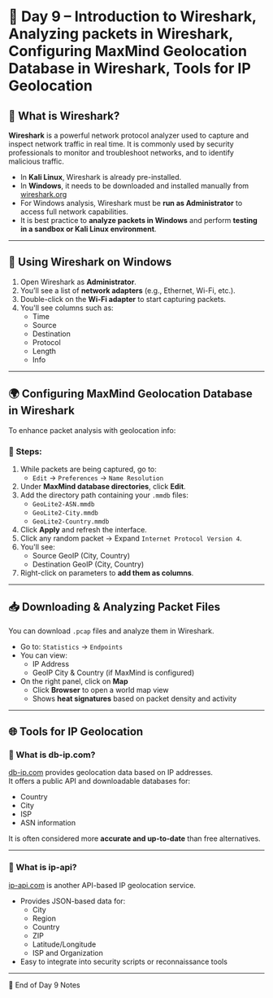 
# 📅 Day 9 – Introduction to Wireshark, Analyzing packets in Wireshark, Configuring MaxMind Geolocation Database in Wireshark, Tools for IP Geolocation


## 🧪 What is Wireshark?

**Wireshark** is a powerful network protocol analyzer used to capture and inspect network traffic in real time. It is commonly used by security professionals to monitor and troubleshoot networks, and to identify malicious traffic.

- In **Kali Linux**, Wireshark is already pre-installed.
- In **Windows**, it needs to be downloaded and installed manually from [wireshark.org](https://www.wireshark.org/)
- For Windows analysis, Wireshark must be **run as Administrator** to access full network capabilities.
- It is best practice to **analyze packets in Windows** and perform **testing in a sandbox or Kali Linux environment**.

---

## 📶 Using Wireshark on Windows

1. Open Wireshark as **Administrator**.
2. You’ll see a list of **network adapters** (e.g., Ethernet, Wi-Fi, etc.).
3. Double-click on the **Wi-Fi adapter** to start capturing packets.
4. You'll see columns such as:
   - Time
   - Source
   - Destination
   - Protocol
   - Length
   - Info

---

## 🌍 Configuring MaxMind Geolocation Database in Wireshark

To enhance packet analysis with geolocation info:

### 🔧 Steps:
1. While packets are being captured, go to:
   - `Edit` → `Preferences` → `Name Resolution`
2. Under **MaxMind database directories**, click **Edit**.
3. Add the directory path containing your `.mmdb` files:
   - `GeoLite2-ASN.mmdb`
   - `GeoLite2-City.mmdb`
   - `GeoLite2-Country.mmdb`
4. Click **Apply** and refresh the interface.
5. Click any random packet → Expand `Internet Protocol Version 4`.
6. You'll see:
   - Source GeoIP (City, Country)
   - Destination GeoIP (City, Country)
7. Right-click on parameters to **add them as columns**.

---

## 📥 Downloading & Analyzing Packet Files

You can download `.pcap` files and analyze them in Wireshark.

- Go to: `Statistics` → `Endpoints`
- You can view:
  - IP Address
  - GeoIP City & Country (if MaxMind is configured)
- On the right panel, click on **Map**
  - Click **Browser** to open a world map view
  - Shows **heat signatures** based on packet density and activity

---

## 🌐 Tools for IP Geolocation

### 🔹 What is db-ip.com?

[db-ip.com](https://db-ip.com) provides geolocation data based on IP addresses.  
It offers a public API and downloadable databases for:
- Country
- City
- ISP
- ASN information

It is often considered more **accurate and up-to-date** than free alternatives.

---

### 🔹 What is ip-api?

[ip-api.com](https://ip-api.com) is another API-based IP geolocation service.

- Provides JSON-based data for:
  - City
  - Region
  - Country
  - ZIP
  - Latitude/Longitude
  - ISP and Organization
- Easy to integrate into security scripts or reconnaissance tools

---

📁 End of Day 9 Notes
